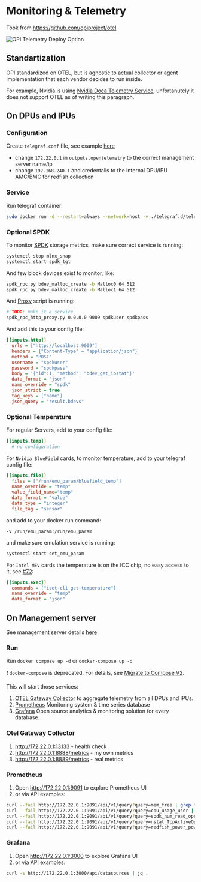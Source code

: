 # Monitoring & Telemetry

Took from <https://github.com/opiproject/otel>

![OPI Telemetry Deploy Option](https://github.com/opiproject/otel/blob/main/doc/dpu-otel.png)

## Standartization

OPI standardized on OTEL, but is agnostic to actual collector or agent implementation that each vendor decides to run inside.

For example, Nvidia is using [Nvidia Doca Telemetry Service](https://docs.nvidia.com/doca/sdk/nvidia+doca+telemetry+service+guide/index.html), unfortanutely it does not support OTEL as of writing this paragraph.

## On DPUs and IPUs

### Configuration

Create `telegraf.conf` file, see example [here](../telegraf.d/telegraf.conf.bf2)

- change `172.22.0.1` in `outputs.opentelemetry` to the correct management server name/ip
- change `192.168.240.1` and credentails to the internal DPU/IPU AMC/BMC for redfish collection

### Service

Run telegraf container:

```bash
sudo docker run -d --restart=always --network=host -v ./telegraf.d/telegraf.conf.bf2:/etc/telegraf/telegraf.conf docker.io/library/telegraf:1.31
```

### Optional SPDK

To monitor [SPDK](https://spdk.io/) storage metrics, make sure correct service is running:

```bash
systemctl stop mlnx_snap
systemctl start spdk_tgt
```

And few block devices exist to monitor, like:

```bash
spdk_rpc.py bdev_malloc_create -b Malloc0 64 512
spdk_rpc.py bdev_malloc_create -b Malloc1 64 512
```

And [Proxy](https://github.com/spdk/spdk/blob/v24.01.x/scripts/rpc_http_proxy.py) script is running:

```bash
# TODO: make it a service
spdk_rpc_http_proxy.py 0.0.0.0 9009 spdkuser spdkpass
```

And add this to your config file:

```ini
[[inputs.http]]
  urls = ["http://localhost:9009"]
  headers = {"Content-Type" = "application/json"}
  method = "POST"
  username = "spdkuser"
  password = "spdkpass"
  body = '{"id":1, "method": "bdev_get_iostat"}'
  data_format = "json"
  name_override = "spdk"
  json_strict = true
  tag_keys = ["name"]
  json_query = "result.bdevs"
```

### Optional Temperature

For regular Servers, add to your config file:

```ini
[[inputs.temp]]
  # no configuration
```

For `Nvidia BlueField` cards, to monitor temperature, add to your telegraf config file:

```ini
[[inputs.file]]
  files = ["/run/emu_param/bluefield_temp"]
  name_override = "temp"
  value_field_name="temp"
  data_format = "value"
  data_type = "integer"
  file_tag = "sensor"
```

and add to your docker run command:

```text
-v /run/emu_param:/run/emu_param
```

and make sure emulation service is running:

```bash
systemctl start set_emu_param
```

For `Intel MEV` cards the temperature is on the ICC chip, no easy access to it, see [#72](https://github.com/opiproject/lab/pull/72):

```ini
[[inputs.exec]]
  commands = ["iset-cli get-temperature"]
  name_override = "temp"
  data_format = "json"
```

## On Management server

See management server details [here](../hardware/mgmt)

### Run

Run `docker compose up -d` or `docker-compose up -d`

:exclamation: `docker-compose` is deprecated. For details, see [Migrate to Compose V2](https://docs.docker.com/compose/migrate/).

This will start those services:

1. [OTEL Gateway Collector](https://opentelemetry.io/docs/collector/deployment/gateway/) to aggregate telemetry from all DPUs and IPUs.
2. [Prometheus](https://prometheus.io/) Monitoring system & time series database
3. [Grafana](https://grafana.com/) Open source analytics & monitoring solution for every database.

### Otel Gateway Collector

1. <http://172.22.0.1:13133> - health check
2. <http://172.22.0.1:8888/metrics> - my own metrics
3. <http://172.22.0.1:8889/metrics> - real metrics

### Prometheus

1. Open <http://172.22.0.1:9091> to explore Prometheus UI
2. or via API examples:

```bash
curl --fail http://172.22.0.1:9091/api/v1/query?query=mem_free | grep mem_free
curl --fail http://172.22.0.1:9091/api/v1/query?query=cpu_usage_user | grep cpu_usage_user
curl --fail http://172.22.0.1:9091/api/v1/query?query=spdk_num_read_ops | grep spdk_num_read_ops
curl --fail http://172.22.0.1:9091/api/v1/query?query=nstat_TcpActiveOpens | grep nstat_TcpActiveOpens
curl --fail http://172.22.0.1:9091/api/v1/query?query=redfish_power_powercontrol_interval_in_min | grep redfish_power_powercontrol_interval_in_min
```

### Grafana

1. Open <http://172.22.0.1:3000> to explore Grafana UI
2. or via API examples:

```bash
curl -s http://172.22.0.1:3000/api/datasources | jq .
```
